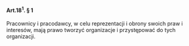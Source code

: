 #### Art.18<sup>1</sup>. § 1

Pracownicy i pracodawcy, w celu reprezentacji i obrony swoich praw i interesów, mają prawo tworzyć organizacje i przystępować do tych organizacji.

